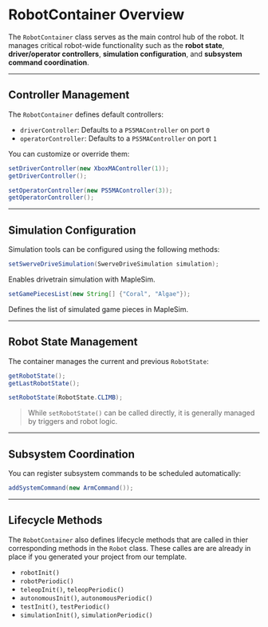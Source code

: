 # RobotContainer Overview

The `RobotContainer` class serves as the main control hub of the robot. It manages critical robot-wide functionality such as the **robot state**, **driver/operator controllers**, **simulation configuration**, and **subsystem command coordination**.

---

##  Controller Management

The `RobotContainer` defines default controllers:

* `driverController`: Defaults to a `PS5MAController` on port `0`
* `operatorController`: Defaults to a `PS5MAController` on port `1`

You can customize or override them:

```java
setDriverController(new XboxMAController(1));
getDriverController();

setOperatorController(new PS5MAController(3));
getOperatorController();
```

---

##  Simulation Configuration

Simulation tools can be configured using the following methods:

```java
setSwerveDriveSimulation(SwerveDriveSimulation simulation);
```

Enables drivetrain simulation with MapleSim.

```java
setGamePiecesList(new String[] {"Coral", "Algae"});
```

Defines the list of simulated game pieces in MapleSim.

---

##  Robot State Management

The container manages the current and previous `RobotState`:

```java
getRobotState();
getLastRobotState();

setRobotState(RobotState.CLIMB);
```

> While `setRobotState()` can be called directly, it is generally managed by triggers and robot logic.

---

##  Subsystem Coordination

You can register subsystem commands to be scheduled automatically:

```java
addSystemCommand(new ArmCommand());
```


---

##  Lifecycle Methods

The `RobotContainer` also defines lifecycle methods that are called in thier corresponding methods in the `Robot` class. These calles are are already in place if you generated your project from our template. 

* `robotInit()`
* `robotPeriodic()`
* `teleopInit()`, `teleopPeriodic()`
* `autonomousInit()`, `autonomousPeriodic()`
* `testInit()`, `testPeriodic()`
* `simulationInit()`, `simulationPeriodic()`

